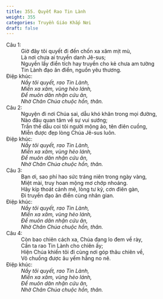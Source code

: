 ```yaml
---
title: 355. Quyết Rao Tin Lành
weight: 355
categories: Truyền Giáo Khắp Nơi
draft: false
---
```

<dl><dt>Câu 1:</dt><dd data-verse="1">Giờ đây tôi quyết đi đến chốn xa xăm mịt mù, <br/>Là nơi chưa ai truyền danh Jê-sus; <br/>Nguyền lấy điển tích hay truyền cho kẻ chưa am tường <br/>Tin Lành đạo ân điển, nguồn yêu thương. </dd><dt>Điệp khúc:</dt><dd data-chorus="1"><em>Nầy tôi quyết, rao Tin Lành, <br/>Miền xa xăm, vùng hẻo lánh, <br/>Để muôn dân nhận cứu ân, <br/>Nhờ Chân Chúa chuộc hồn, thân. </em></dd><dt>Câu 2:</dt><dd data-verse="2">Nguyện đi nơi Chúa sai, dẫu khó khăn trong mọi đường, <br/>Nào đâu quan tâm về sự vui sướng; <br/>Trần thế dẫu coi tôi người mộng ảo, tên điên cuồng, <br/>Miễn được đẹp lòng Chúa Jê-sus luôn. </dd><dt>Điệp khúc:</dt><dd data-chorus="1"><em>Nầy tôi quyết, rao Tin Lành, <br/>Miền xa xăm, vùng hẻo lánh, <br/>Để muôn dân nhận cứu ân, <br/>Nhờ Chân Chúa chuộc hồn, thân. </em></dd><dt>Câu 3:</dt><dd data-verse="3">Bạn ơi, sao phí hao sức tráng niên trong ngày vàng, <br/>Miệt mài, truy hoan mộng mơ chớp nhoáng. <br/>Hãy kíp thoát cảnh mê, lòng tư kỷ, cơn điên gàn, <br/>Đi truyền đạo ân điển cùng nhân gian. </dd><dt>Điệp khúc:</dt><dd data-chorus="1"><em>Nầy tôi quyết, rao Tin Lành, <br/>Miền xa xăm, vùng hẻo lánh, <br/>Để muôn dân nhận cứu ân, <br/>Nhờ Chân Chúa chuộc hồn, thân. </em></dd><dt>Câu 4:</dt><dd data-verse="4">Còn bao chiên cách xa, Chúa đang lo đem về rày, <br/>Cần ta rao Tin Lành cho chiên ấy; <br/>Hiện Chúa khiến tôi đi cùng nơi góp thâu chiên về, <br/>Vô chuồng được âu yếm hằng no nê. </dd><dt>Điệp khúc:</dt><dd data-chorus="1"><em>Nầy tôi quyết, rao Tin Lành, <br/>Miền xa xăm, vùng hẻo lánh, <br/>Để muôn dân nhận cứu ân, <br/>Nhờ Chân Chúa chuộc hồn, thân. </em></dd></dl>